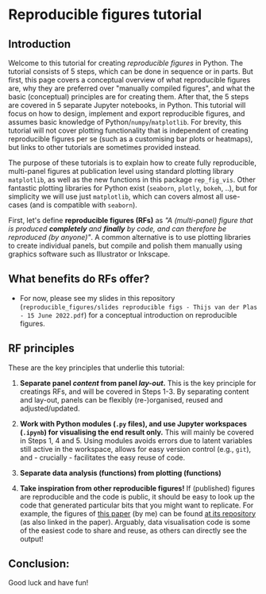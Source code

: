 # Reproducible figures tutorial

## Introduction

Welcome to this tutorial for creating _reproducible figures_ in Python. The tutorial consists of 5 steps, which can be done in sequence or in parts. But first, this page covers a conceptual overview of what reproducible figures are, why they are preferred over "manually compiled figures", and what the basic (conceptual) principles are for creating them. After that, the 5 steps are covered in 5 separate Jupyter notebooks, in Python. This tutorial will focus on how to design, implement and export reproducible figures, and assumes basic knowledge of Python/`numpy`/`matplotlib`. For brevity, this tutorial will not cover plotting functionality that is independent of creating reproducible figures per se (such as a customising bar plots or heatmaps), but links to other tutorials are sometimes provided instead. 

The purpose of these tutorials is to explain how to create fully reproducible, multi-panel figures at publication level using standard plotting library `matplotlib`, as well as the new functions in this package `rep_fig_vis`. Other fantastic plotting libraries for Python exist (`seaborn`, `plotly`, `bokeh`, ..), but for simplicity we will use just `matplotlib`, which can covers almost all use-cases (and is compatible with `seaborn`). 

First, let's define __reproducible figures (RFs)__ as _"A (multi-panel) figure that is produced __completely__ and __finally__ by code, and can therefore be reproduced (by anyone)"_. A common alternative is to use plotting libraries to create individual panels, but compile and polish them manually using graphics software such as Illustrator or Inkscape. 

## What benefits do RFs offer?
- For now, please see my slides in this repository (`reproducible_figures/slides reproducible figs - Thijs van der Plas - 15 June 2022.pdf`) for a conceptual introduction on reproducible figures. 


## RF principles
These are the key principles that underlie this tutorial:
1. **Separate panel _content_ from panel _lay-out_.**
This is the key principle for creatings RFs, and will be covered in Steps 1-3. By separating content and lay-out, panels can be flexibly (re-)organised, reused and adjusted/updated. 

2. **Work with Python modules (`.py` files), and use Jupyter workspaces (`.ipynb`) for visualising the end result only.** 
This will mainly be covered in Steps 1, 4 and 5. Using modules avoids errors due to latent variables still active in the workspace, allows for easy version control (e.g., `git`), and - crucially - facilitates the easy reuse of code.

3. **Separate data analysis (functions) from plotting (functions)**

4. **Take inspiration from other reproducible figures!**
If (published) figures are reproducible and the code is public, it should be easy to look up the code that generated particular bits that you might want to replicate. For example, the figures of [this paper](https://proceedings.mlr.press/v199/plas22a/plas22a.pdf) (by me) can be found [at its repository](https://github.com/vdplasthijs/eavesdropping/blob/master/Figure%20generation%20notebook.ipynb) (as also linked in the paper). Arguably, data visualisation code is some of the easiest code to share and reuse, as others can directly see the output!

## Conclusion:
Good luck and have fun!

